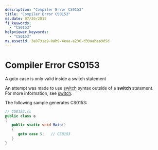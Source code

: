```yaml
---
description: "Compiler Error CS0153"
title: "Compiler Error CS0153"
ms.date: 07/20/2015
f1_keywords: 
  - "CS0153"
helpviewer_keywords: 
  - "CS0153"
ms.assetid: 3a0791e9-0ab9-4eaa-a230-d39aabaa9d5d
---
```

# Compiler Error CS0153
A goto case is only valid inside a switch statement  
  
 An attempt was made to use [switch](../language-reference/keywords/switch.md) syntax outside of a **switch** statement. For more information, see [switch](../language-reference/keywords/switch.md).  
  
 The following sample generates CS0153:  
  
```csharp  
// CS0153.cs  
public class a  
{  
   public static void Main()  
   {  
      goto case 5;   // CS0153  
   }  
}  
```
